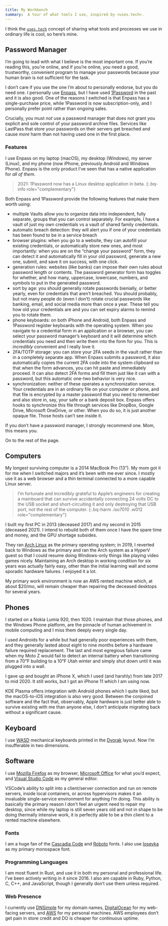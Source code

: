 ```yaml
---
title: My Workbench
summary:  A tour of what tools I use, inspired by <uses.tech>.
---
```


I think the [`uses.tech`] concept of sharing what tools and processes we use in
ordinary life is cool, so here’s mine.

## Password Manager

I’m going to lead with what I believe is the most important one. If you’re
reading this, you’re online, and if you’re online, you need a good, trustworthy,
convenient program to manage your passwords because your human brain is not
sufficient for the task.

I don’t care if you use the one I’m about to personally endorse, but you do need
one. I personally use [Enpass], but I have used [1Password] in the past and it
is also good. One of the reasons I switched is that Enpass has a single-purchase
price, while 1Password is now subscription-only, and I personally prefer point
rather than ongoing sales.

Crucially, you must *not* use a password manager that does not grant you
explicit and sole control of your password archive files. Services like LastPass
that store your passwords on their servers get breached and cause *more* harm
than not having used one in the first place.

### Features

I use Enpass on my laptop (macOS), my desktop (Windows), my server (Linux), and
my phone (now iPhone, previously Android and Windows Phone). Enpass is the only
product I’ve seen that has a native application for *all of them*.

> 2021: 1Password now has a Linux desktop application in beta.
{:.bq-info role="complementary"}

Both Enpass and 1Password provide the following features that make them worth
using:

- multiple Vaults allow you to organize data into independent, fully separate,
  groups that you can control separately. For example, I have a vault of just my
  own credentials vs a vault of shared family credentials.
- automatic breach detection: they will alert you if one of your credentials has
  been found to be in a service breach
- browser plugins: when you go to a website, they can autofill your existing
  credentials, or automatically store new ones, and most importantly: when you
  are on the “change your password” form, they can detect it and automatically
  fill in your old password, generate a new one, submit, and save it on success,
  with one click.
- generation rules: websites (like banks) can impose their own rules about
  password length or contents. The password generator form has toggles for
  whether, and how many, uppercase, lowercase, numbers, and symbols to put in
  the generated password.
- sort by age: you should generally rotate passwords bienially, or better
  yearly, even for credentials that aren’t breached. You should probably, but
  not many people do (even I don’t) rotate crucial passwords like banking,
  email, and social media more than once a year. These tell you how old your
  credentials are and you can set expiry alarms to remind you to rotate them.
- phone keyboards: on both iPhone and Android, both Enpass and 1Password
  register keyboards with the operating system. When you navigate to a
  credential form in an application or a browser, you can select your password
  manager’s keyboard and it will determine which credentials you need and then
  write them into the form for you. This is *incredibly* convenient and I really
  love it.
- 2FA/TOTP storage: you can store your 2FA seeds in the vault rather than in a
  completely separate app. When Enpass submits a password, it also automatically
  copies the current 2FA code into the system clipboard so that when the form
  advances, you can hit paste and immediately proceed. It can also detect 2FA
  forms and fill them just like it can with a password, but this automatic
  one-two behavior is very nice.
- synchronization: neither of these operates a synchronization service. Your
  credentials are in an ordinary file on your computer or phone, and that file
  is encrypted by a master password that you need to remember and also store in,
  say, your safe or a bank deposit box. Enpass offers hooks to synchronize this
  file through services like DropBox, Google Drive, Microsoft OneDrive, or
  other. When you do so, it is just another opaque file. Those hosts can’t see
  inside it.

If you don’t have a password manager, I strongly recommend one. Mom, this means
you.

On to the rest of the page.

## Computers

My longest surviving computer is a 2014 MacBook Pro (13”). My mom got it for me
when I switched majors and it’s been with me ever since. I mostly use it as a
web browser and a thin terminal connected to a more capable Linux server.

> I’m fortunate and incredibly grateful to Apple’s engineers for creating a
> mainboard that can survive accidentally connecting 24 volts DC to the USB
> socket and short-circuiting it and only destroying that USB port, not the rest
> of the computer.
{:.bq-harm .iso7010 .w012 role="complementary"}

I built my first PC in 2013 (deceased 2017) and my second in 2015 (deceased
2021). I intend to rebuild both of them once I have the spare time and money,
and the GPU shortage subsides.

They ran [Arch Linux] as the primary operating system; in 2019, I reverted back
to Windows as the primary and ran the Arch system as a HyperV guest so that I
could resume doing Windows-only things like playing video games nicely.
Maintaining an Arch desktop in working condition for six years was actually
fairly easy, other than the initial learning wall and some sporadic hardware
failures. I enjoyed it a lot.

My primary work environment is now an AWS rented machine which, at about $20/mo,
will remain cheaper than repairing the deceased desktops for several years.

## Phones

I started on a Nokia Lumia 920, then 1020. I maintain that those phones, and the
Windows Phone platform, are the pinnacle of human achivement in mobile computing
and I miss them deeply every single day.

I used Androids for a while but had generally poor experiences with them, and
they generally lasted about eight to nine months before a hardware failure
required replacement. The last and most egregious failure came when my Moto Z
would fail to detect an internal battery when transitioning from a 70℉ building
to a 10℉ Utah winter and simply shut down until it was plugged into a wall.

I gave up and bought an iPhone X, which I used (and harshly) from late 2017 to
mid 2020. It still works, but I got an iPhone 11 which I am using now.

KDE Plasma offers integration with Android phones which I quite liked, but the
macOS-to-iOS integration is also very good. Between the conjoined software and
the fact that, observably, Apple hardware is just better able to survive
existing with me than anyone else, I don’t anticipate migrating back without a
significant cause.

## Keyboard

I use [WASD] mechanical keyboards printed in the [Dvorak] layout. Now I’m
insufferable in two dimensions.

## Software

I use [Mozilla Firefox] as my browser, [Microsoft Office] for what you’d expect,
and [Visual Studio Code] as my general editor.

VSCode’s ability to split into a client/server connection and run on remote
servers, inside local containers, or across hypervisors makes it an invaluable
single-service environment for anything I’m doing. This ability is basically the
primary reason I don’t feel an urgent need to repair my desktop, since while my
laptop is still seven years old and not in shape to be doing thermally intensive
work, it is perfectly able to be a thin client to a rented machine elsewhere.

### Fonts

I am a huge fan of the [Cascadia Code] and [Roboto] fonts. I also use [Iosevka]
as my primary monospace font.

### Programming Languages

I am most fluent in Rust, and use it in both my personal and professional life.
I’ve been actively writing in it since 2016. I also am capable in Ruby, Python,
C, C++, and JavaScript, though I generally don’t use them unless required.

### Web Presence

I currently use [DNSimple] for my domain names, [DigitalOcean] for my web-facing
servers, and [AWS] for my personal machines. AWS employees don’t get pain in
store credit and DO is cheaper for continuous uptime.

[1Password]: https://1password.com/
[AWS]: https://aws.amazon.com/
[Arch Linux]: https://archlinux.org/
[Cascadia Code]: https://github.com/Microsoft/Cascadia-Code
[DNSimple]: https://dnsimple.com/
[DigitalOcean]: https://digitalocean.com/
[Dvorak]: https://en.wikipedia.org/wiki/Dvorak_keyboard_layout
[Enpass]: https://enpass.io
[Iosevka]: https://typeof.net/Iosevka
[Microsoft Office]: https://office.microsoft.com/
[Mozilla Firefox]: https://firefox.com/
[Roboto]: https://fonts.google.com/specimen/Roboto
[Visual Studio Code]: https://code.visualstudio.com/
[WASD]: https://www.wasdkeyboards.com/
[`uses.tech`]: https://uses.tech/

